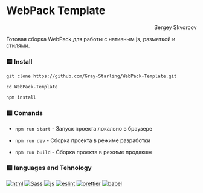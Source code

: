 # WebPack Template

<p align="right">Sergey Skvorcov</p>

Готовая сборка WebPack для работы с нативным js, разметкой и стилями.

### 🟨 Install

`git clone https://github.com/Gray-Starling/WebPack-Template.git`

`cd WebPack-Template`

`npm install`

### 🟨 Comands

- `npm run start` - Запуск проекта локально в браузере

- `npm run dev` - Сборка проекта в режиме разработки

- `npm run build` - Сборка проекта в режиме продакшн

### 🟨 languages and Tehnology

<a href="https://developer.mozilla.org/ru/docs/Web/HTML" target=_blank>![html](https://img.shields.io/badge/html-fff?style=for-the-badge&logo=html5)</a>
<a href="https://sass-scss.ru/" target=_blank>![Sass](https://img.shields.io/badge/sass-fff?style=for-the-badge&logo=sass)</a>
<a href="https://developer.mozilla.org/ru/docs/Web/JavaScript" target=_blank>![js](https://img.shields.io/badge/JavaScript-fff?style=for-the-badge&logo=javascript)</a>
<a href="https://eslint.org/" target=_blank>![eslint](https://img.shields.io/badge/Eslint-fff?style=for-the-badge&logo=eslint)</a>
<a href="https://prettier.io/" target=_blank>![prettier](https://img.shields.io/badge/prettier-fff?style=for-the-badge&logo=prettier)</a>
<a href="https://babeljs.io/" target=_blank>![babel](https://img.shields.io/badge/babel-fff?style=for-the-badge&logo=babel)</a>

